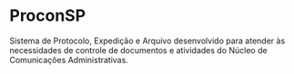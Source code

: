 # ProconSP
Sistema de Protocolo, Expedição e Arquivo desenvolvido para atender às necessidades de controle de documentos e atividades do Núcleo de Comunicações Administrativas.

